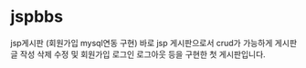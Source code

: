 # jspbbs
jsp게시판 (회원가입 mysql연동 구현)
바로 jsp 게시판으로서 crud가 가능하게 게시판 글 작성 삭제 수정 및 회원가입 로그인 로그아웃 등을 구현한 첫 게시판입니다.
